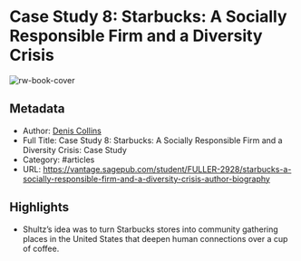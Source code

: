 # Case Study 8: Starbucks: A Socially Responsible Firm and a Diversity Crisis

![rw-book-cover](https://readwise-assets.s3.amazonaws.com/static/images/article4.6bc1851654a0.png)

## Metadata

- Author: [Denis Collins](../_inbox/Denis%20Collins.md)
- Full Title: Case Study 8: Starbucks: A Socially Responsible Firm and a Diversity Crisis: Case Study
- Category: #articles
- URL: https://vantage.sagepub.com/student/FULLER-2928/starbucks-a-socially-responsible-firm-and-a-diversity-crisis-author-biography

## Highlights

- Shultz’s idea was to turn Starbucks stores into community gathering places in the United States that deepen human connections over a cup of coffee.
